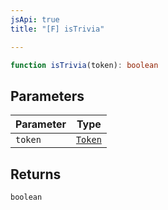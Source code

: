 ```yaml
---
jsApi: true
title: "[F] isTrivia"

---
```

```ts
function isTrivia(token): boolean
```

## Parameters

| Parameter | Type |
| ------ | ------ |
| `token` | [`Token`](../enumerations/Token.md) |

## Returns

`boolean`

